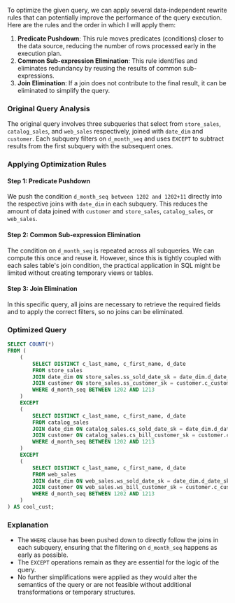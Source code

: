 To optimize the given query, we can apply several data-independent rewrite rules that can potentially improve the performance of the query execution. Here are the rules and the order in which I will apply them:

1. **Predicate Pushdown**: This rule moves predicates (conditions) closer to the data source, reducing the number of rows processed early in the execution plan.
2. **Common Sub-expression Elimination**: This rule identifies and eliminates redundancy by reusing the results of common sub-expressions.
3. **Join Elimination**: If a join does not contribute to the final result, it can be eliminated to simplify the query.

### Original Query Analysis
The original query involves three subqueries that select from `store_sales`, `catalog_sales`, and `web_sales` respectively, joined with `date_dim` and `customer`. Each subquery filters on `d_month_seq` and uses `EXCEPT` to subtract results from the first subquery with the subsequent ones.

### Applying Optimization Rules

#### Step 1: Predicate Pushdown
We push the condition `d_month_seq between 1202 and 1202+11` directly into the respective joins with `date_dim` in each subquery. This reduces the amount of data joined with `customer` and `store_sales`, `catalog_sales`, or `web_sales`.

#### Step 2: Common Sub-expression Elimination
The condition on `d_month_seq` is repeated across all subqueries. We can compute this once and reuse it. However, since this is tightly coupled with each sales table's join condition, the practical application in SQL might be limited without creating temporary views or tables.

#### Step 3: Join Elimination
In this specific query, all joins are necessary to retrieve the required fields and to apply the correct filters, so no joins can be eliminated.

### Optimized Query
```sql
SELECT COUNT(*)
FROM (
    (
        SELECT DISTINCT c_last_name, c_first_name, d_date
        FROM store_sales
        JOIN date_dim ON store_sales.ss_sold_date_sk = date_dim.d_date_sk
        JOIN customer ON store_sales.ss_customer_sk = customer.c_customer_sk
        WHERE d_month_seq BETWEEN 1202 AND 1213
    )
    EXCEPT
    (
        SELECT DISTINCT c_last_name, c_first_name, d_date
        FROM catalog_sales
        JOIN date_dim ON catalog_sales.cs_sold_date_sk = date_dim.d_date_sk
        JOIN customer ON catalog_sales.cs_bill_customer_sk = customer.c_customer_sk
        WHERE d_month_seq BETWEEN 1202 AND 1213
    )
    EXCEPT
    (
        SELECT DISTINCT c_last_name, c_first_name, d_date
        FROM web_sales
        JOIN date_dim ON web_sales.ws_sold_date_sk = date_dim.d_date_sk
        JOIN customer ON web_sales.ws_bill_customer_sk = customer.c_customer_sk
        WHERE d_month_seq BETWEEN 1202 AND 1213
    )
) AS cool_cust;
```

### Explanation
- The `WHERE` clause has been pushed down to directly follow the joins in each subquery, ensuring that the filtering on `d_month_seq` happens as early as possible.
- The `EXCEPT` operations remain as they are essential for the logic of the query.
- No further simplifications were applied as they would alter the semantics of the query or are not feasible without additional transformations or temporary structures.